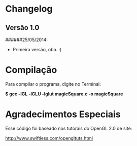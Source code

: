 Changelog
========================

Versão 1.0
----------

######25/05/2014:

- Primeira versão, oba. :)

Compilação
========================

Para compilar o programa, digite no Terminal:

**$ gcc -lGL -lGLU -lglut magicSquare.c -o magicSquare**


Agradecimentos Especiais
========================

Esse código foi baseado nos tutorais do OpenGL 2.0 de site:

http://www.swiftless.com/opengltuts.html
